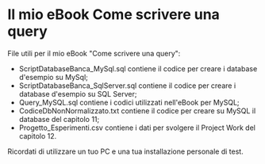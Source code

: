 # Il mio eBook Come scrivere una query
File utili per il mio eBook "Come scrivere una query":
- ScriptDatabaseBanca_MySql.sql contiene il codice per creare i database d'esempio su MySql;
- ScriptDatabaseBanca_SqlServer.sql contiene il codice per creare i database d'esempio su SQL Server;
- Query_MySQL.sql contiene i codici utilizzati nell'eBook per MySQL;
- CodiceDbNonNormalizzato.txt contiene il codice per creare su MySQL il database del capitolo 11;
- Progetto_Esperimenti.csv contiene i dati per svolgere il Project Work del capitolo 12.

Ricordati di utilizzare un tuo PC e una tua installazione personale di test.
